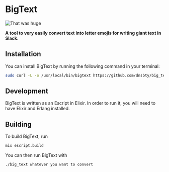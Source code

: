 # BigText

![That was huge](https://media.giphy.com/media/drUQaRAxnTL4Q/giphy.gif)

**A tool to very easily convert text into letter emojis for writing giant text
in Slack.**

## Installation

You can install BigText by running the following command in your terminal:
```bash
sudo curl -L -o /usr/local/bin/bigtext https://github.com/dnsbty/big_text/releases/download/latest/big_text ; sudo chmod +x /usr/local/bin/bigtext
```

## Development

BigText is written as an Escript in Elixir. In order to run it, you will need to have Elixir and Erlang installed.

## Building

To build BigText, run
```bash
mix escript.build
```

You can then run BigText with
```bash
./big_text whatever you want to convert
```

